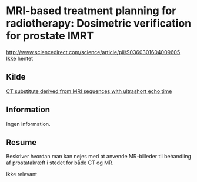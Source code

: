 <h1>
  MRI-based treatment planning for radiotherapy: Dosimetric verification for prostate IMRT
</h1>
<a href="http://www.sciencedirect.com/science/article/pii/S0360301604009605">
	http://www.sciencedirect.com/science/article/pii/S0360301604009605
</a><br />
Ikke hentet
<h2>
	Kilde
</h2>
<a href="../CT substitute derived from MRI sequences with ultrashort echo time/">
	CT substitute derived from MRI sequences with ultrashort echo time
</a>
<h2>
	Information
</h2>
<p>
	Ingen information.
</p>
<h2>
	Resume
</h2>
<p>
	Beskriver hvordan man kan nøjes med at anvende MR-billeder til behandling af prostatakræft i stedet for både CT og MR. 
</p>
<p>
  Ikke relevant
</p>

